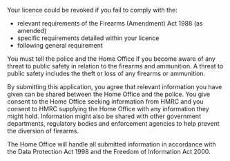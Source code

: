 Your licence could be revoked if you fail to comply with the:

* relevant requirements of the Firearms (Amendment) Act 1988 (as amended)
* specific requirements detailed within your licence
* following general requirement

You must tell the police and the Home Office if you become aware of any threat to public safety in relation to the firearms and ammunition. A threat to public safety includes the theft or loss of any firearms or ammunition.

By submitting this application, you agree that relevant information you have given can be shared between the Home Office and the police. You give consent to the Home Office seeking information from HMRC and you consent to HMRC supplying the Home Office with any information they might hold. Information might also be shared with other government departments, regulatory bodies and enforcement agencies to help prevent the diversion of firearms.

The Home Office will handle all submitted information in accordance with the Data Protection Act 1998 and the Freedom of Information Act 2000.
